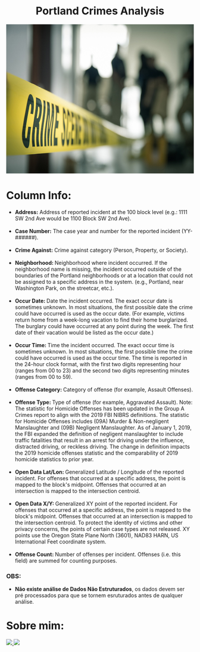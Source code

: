 <!DOCTYPE html>
<html lang="en">
<head>
    <meta charset="UTF-8">
    <meta http-equiv="X-UA-Compatible" content="IE=edge">
    <meta name="viewport" content="width=device-width, initial-scale=1.0">
</head>
<body>
  <h1 align="center">Portland Crimes Analysis</h1>
    <img src="img/crime.jpeg" height=400px width=900px>
  <h1>Column Info:</h1>
  <ul>
    <li><b>Address:</b> Address of reported incident at the 100 block level (e.g.: 1111 SW 2nd Ave would be 1100 Block SW 2nd Ave).</li>
    <br>
    <li><b>Case Number:</b> The case year and number for the reported incident (YY-######).</li>
    <br>
    <li><b>Crime Against:</b> Crime against category (Person, Property, or Society).</li>
    <br>
    <li><b>Neighborhood: </b>Neighborhood where incident occurred. If the neighborhood name is missing, the incident occurred outside of the boundaries of the Portland neighborhoods or at a location that could not be assigned to a specific address in the system. (e.g., Portland, near Washington Park, on the streetcar, etc.).</li>
    <br>
    <li><b>Occur Date: </b>Date the incident occurred. The exact occur date is sometimes unknown. In most situations, the first possible date the crime could have occurred is used as the occur date. (For example, victims return home from a week-long vacation to find their home burglarized. The burglary could have occurred at any point during the week. The first date of their vacation would be listed as the occur date.)
</li>
      <br>
    <li><b>Occur Time: </b>Time the incident occurred. The exact occur time is sometimes unknown. In most situations, the first possible time the crime could have occurred is used as the occur time. The time is reported in the 24-hour clock format, with the first two digits representing hour (ranges from 00 to 23) and the second two digits representing minutes (ranges from 00 to 59).
</li>
    <br>
    <li><b>Offense Category: </b>Category of offense (for example, Assault Offenses).</li>
    <br>
    <li><b>Offense Type: </b>Type of offense (for example, Aggravated Assault).
Note: The statistic for Homicide Offenses has been updated in the Group A Crimes report to align with the 2019 FBI NIBRS definitions. The statistic for Homicide Offenses includes (09A) Murder & Non-negligent Manslaughter and (09B) Negligent Manslaughter. As of January 1, 2019, the FBI expanded the definition of negligent manslaughter to include traffic fatalities that result in an arrest for driving under the influence, distracted driving, or reckless driving. The change in definition impacts the 2019 homicide offenses statistic and the comparability of 2019 homicide statistics to prior year.
</li>
    <br>
    <li><b>Open Data Lat/Lon: </b>Generalized Latitude / Longitude of the reported incident. For offenses that occurred at a specific address, the point is mapped to the block's midpoint. Offenses that occurred at an intersection is mapped to the intersection centroid.
</li>
      <br>
      <li><b>Open Data X/Y: </b>Generalized XY point of the reported incident. For offenses that occurred at a specific address, the point is mapped to the block's midpoint. Offenses that occurred at an intersection is mapped to the intersection centroid. To protect the identity of victims and other privacy concerns, the points of certain case types are not released. XY points use the Oregon State Plane North (3601), NAD83 HARN, US International Feet coordinate system.
</li>
    <br>
    <li><b>Offense Count: </b>Number of offenses per incident. Offenses (i.e. this field) are summed for counting purposes.</li>  
</ul>
  <h3> OBS: </h3>
    <ul>
        <li> <b>Não existe análise de Dados Não Estruturados</b>, os dados devem ser pré processados para que se tornem esruturados antes de qualquer análise.</li>
    </ul>
  <h1> Sobre mim: </h1>
  <a href="https://www.linkedin.com/in/airton-f-225784255/">
  <img src="https://user-images.githubusercontent.com/110841289/224358942-846f52a8-6945-49ca-8aa7-6719b2f1c603.png">
  </a>
  <a href="https://www.instagram.com/faa_bry/">
  <img src="https://user-images.githubusercontent.com/110841289/224359564-da97e372-92b5-4229-9d73-eee2779e16c4.png">
  </a>
</body>
</html>




